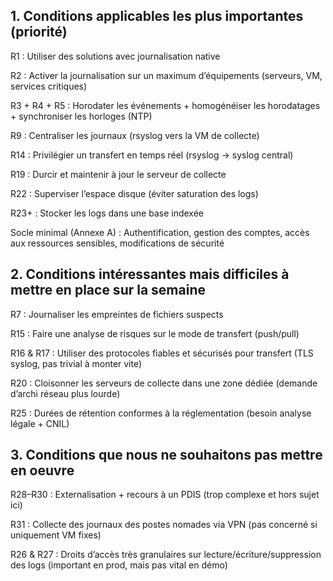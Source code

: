 ## 1. Conditions applicables les plus importantes (priorité)


R1 : Utiliser des solutions avec journalisation native

R2 : Activer la journalisation sur un maximum d’équipements (serveurs, VM, services critiques)

R3 + R4 + R5 : Horodater les événements + homogénéiser les horodatages + synchroniser les horloges (NTP)

R9 : Centraliser les journaux (rsyslog vers la VM de collecte)

R14 : Privilégier un transfert en temps réel (rsyslog → syslog central)

R19 : Durcir et maintenir à jour le serveur de collecte

R22 : Superviser l’espace disque (éviter saturation des logs)

R23+ : Stocker les logs dans une base indexée

Socle minimal (Annexe A) : Authentification, gestion des comptes, accès aux ressources sensibles, modifications de sécurité


## 2. Conditions intéressantes mais difficiles à mettre en place sur la semaine


R7 : Journaliser les empreintes de fichiers suspects

R15 : Faire une analyse de risques sur le mode de transfert (push/pull)

R16 & R17 : Utiliser des protocoles fiables et sécurisés pour transfert (TLS syslog, pas trivial à monter vite)

R20 : Cloisonner les serveurs de collecte dans une zone dédiée (demande d’archi réseau plus lourde)

R25 : Durées de rétention conformes à la réglementation (besoin analyse légale + CNIL)


## 3. Conditions que nous ne souhaitons pas mettre en oeuvre


R28–R30 : Externalisation + recours à un PDIS (trop complexe et hors sujet ici)

R31 : Collecte des journaux des postes nomades via VPN (pas concerné si uniquement VM fixes)

R26 & R27 : Droits d’accès très granulaires sur lecture/écriture/suppression des logs (important en prod, mais pas vital en démo)